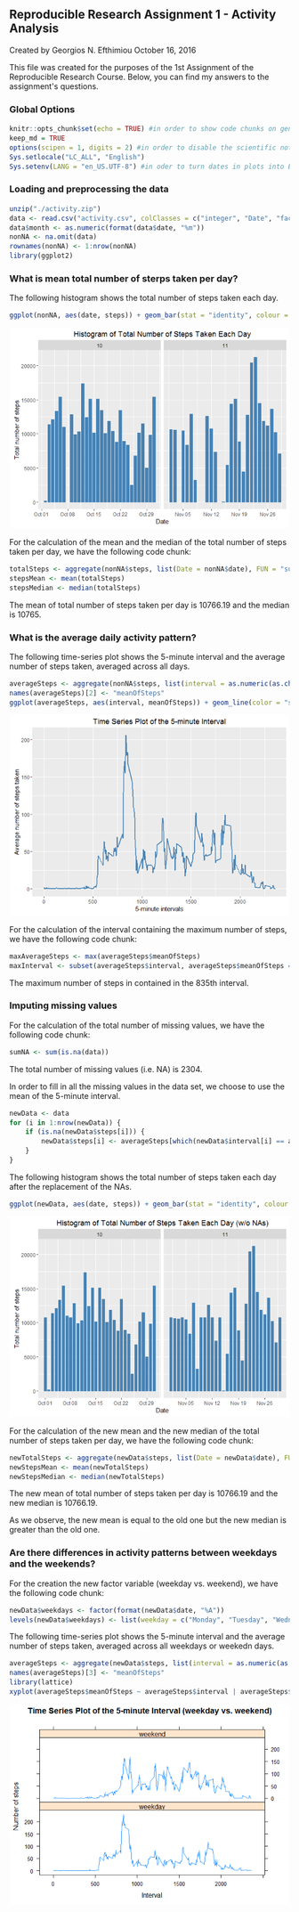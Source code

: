 ## Reproducible Research Assignment 1 - Activity Analysis
Created by Georgios N. Efthimiou
October 16, 2016

This file was created for the purposes of the 1st Assignment of the Reproducible Research Course. Below, you can find my answers to the assignment's questions.

### Global Options


```r
knitr::opts_chunk$set(echo = TRUE) #in order to show code chunks on generated output
keep_md = TRUE
options(scipen = 1, digits = 2) #in order to disable the scientific notation of numbers
Sys.setlocale("LC_ALL", "English")
Sys.setenv(LANG = "en_US.UTF-8") #in oder to turn dates in plots into English
```

### Loading and preprocessing the data


```r
unzip("./activity.zip")
data <- read.csv("activity.csv", colClasses = c("integer", "Date", "factor"))
data$month <- as.numeric(format(data$date, "%m"))
nonNA <- na.omit(data)
rownames(nonNA) <- 1:nrow(nonNA)
library(ggplot2)
```

### What is mean total number of sterps taken per day?

The following histogram shows the total number of steps taken each day.


```r
ggplot(nonNA, aes(date, steps)) + geom_bar(stat = "identity", colour = "steelblue", fill = "steelblue", width = 0.7) + facet_grid(. ~ month, scales = "free") + labs(title = "Histogram of Total Number of Steps Taken Each Day", x = "Date", y = "Total number of steps")
```

![](PA1_template_files/figure-html/totalSteps-1.png)<!-- -->

For the calculation of the mean and the median of the total number of steps taken per day, we have the following code chunk:


```r
totalSteps <- aggregate(nonNA$steps, list(Date = nonNA$date), FUN = "sum")$x
stepsMean <- mean(totalSteps)
stepsMedian <- median(totalSteps)
```

The mean of total number of steps taken per day is 10766.19 and the median is 10765.

### What is the average daily activity pattern?

The following time-series plot shows the 5-minute interval and the average number of steps taken, averaged across all days. 


```r
averageSteps <- aggregate(nonNA$steps, list(interval = as.numeric(as.character(nonNA$interval))), FUN = "mean")
names(averageSteps)[2] <- "meanOfSteps"
ggplot(averageSteps, aes(interval, meanOfSteps)) + geom_line(color = "steelblue", size = 0.8) + labs(title = "Time Series Plot of the 5-minute Interval", x = "5-minute intervals", y = "Average number of steps taken")
```

![](PA1_template_files/figure-html/5minInterval-1.png)<!-- -->

For the calculation of the interval containing the maximum number of steps, we have the following code chunk:


```r
maxAverageSteps <- max(averageSteps$meanOfSteps)
maxInterval <- subset(averageSteps$interval, averageSteps$meanOfSteps == maxAverageSteps)
```

The maximum number of steps in contained in the 835th interval.

### Imputing missing values

For the calculation of the total number of missing values, we have the following code chunk:


```r
sumNA <- sum(is.na(data))
```

The total number of missing values (i.e. NA) is 2304.

In order to fill in all the missing values in the data set, we choose to use the mean of the 5-minute interval.


```r
newData <- data 
for (i in 1:nrow(newData)) {
    if (is.na(newData$steps[i])) {
        newData$steps[i] <- averageSteps[which(newData$interval[i] == averageSteps$interval), ]$meanOfSteps
    }
}
```

The following histogram shows the total number of steps taken each day after the replacement of the NAs.


```r
ggplot(newData, aes(date, steps)) + geom_bar(stat = "identity", colour = "steelblue", fill = "steelblue", width = 0.7) + facet_grid(. ~ month, scales = "free") + labs(title = "Histogram of Total Number of Steps Taken Each Day (w/o NAs)", x = "Date", y = "Total number of steps")
```

![](PA1_template_files/figure-html/totalStepsNewData-1.png)<!-- -->

For the calculation of the new mean and the new median of the total number of steps taken per day, we have the following code chunk:


```r
newTotalSteps <- aggregate(newData$steps, list(Date = newData$date), FUN = "sum")$x
newStepsMean <- mean(newTotalSteps)
newStepsMedian <- median(newTotalSteps)
```

The new mean of total number of steps taken per day is 10766.19 and the new median is 10766.19.

As we observe, the new mean is equal to the old one but the new median is greater than the old one.

### Are there differences in activity patterns between weekdays and the weekends?

For the creation the new factor variable (weekday vs. weekend), we have the following code chunk:


```r
newData$weekdays <- factor(format(newData$date, "%A"))
levels(newData$weekdays) <- list(weekday = c("Monday", "Tuesday", "Wednesday", "Thursday", "Friday"), weekend = c("Saturday", "Sunday"))
```

The following time-series plot shows the 5-minute interval and the average number of steps taken, averaged across all weekdays or weekedn days. 


```r
averageSteps <- aggregate(newData$steps, list(interval = as.numeric(as.character(newData$interval)), weekdays = newData$weekdays),FUN = "mean")
names(averageSteps)[3] <- "meanOfSteps"
library(lattice)
xyplot(averageSteps$meanOfSteps ~ averageSteps$interval | averageSteps$weekdays, layout = c(1, 2), type = "l", main = "Time Series Plot of the 5-minute Interval (weekday vs. weekend)", xlab = "Interval", ylab = "Number of steps")
```

![](PA1_template_files/figure-html/numberSteps-1.png)<!-- -->
